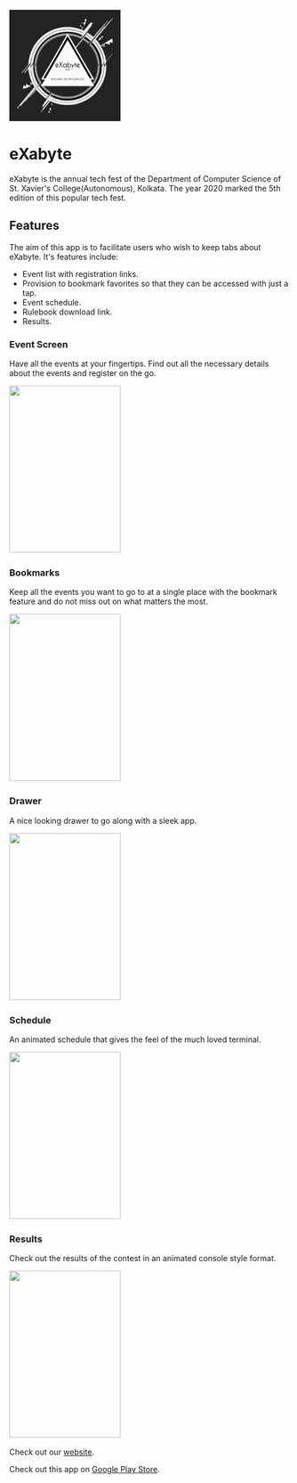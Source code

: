 <p><a href="http://exabyte.sxccal.edu/"><img src="https://github.com/neil-dev/exabyte/blob/master/assets/images/splash_icon.png" height="200" width=200"/></a></p>
  
# eXabyte

eXabyte is the annual tech fest of the Department of Computer Science of St. Xavier's College(Autonomous), Kolkata. The year 2020 marked the 5th edition of this popular tech fest. 

## Features

The aim of this app is to facilitate users who wish to keep tabs about eXabyte. It's features include:
* Event list with registration links.
* Provision to bookmark favorites so that they can be accessed with just a tap.
* Event schedule.
* Rulebook download link.
* Results.

### Event Screen

Have all the events at your fingertips. Find out all the necessary details about the events and register on the go.
<p><img src="https://i.imgur.com/0MqThGO.png?1" width="200px" height="300px"/></p>

### Bookmarks

Keep all the events you want to go to at a single place with the bookmark feature and do not miss out on what matters the most.
<p><img src="https://i.imgur.com/3UFoRuO.png?1" width="200px" height="300px"/></p>

### Drawer

A nice looking drawer to go along with a sleek app.
<p><img src="https://i.imgur.com/dZPa1iA.png?1" width="200px" height="300px"/></p>

### Schedule

An animated schedule that gives the feel of the much loved terminal.
<p><img src="https://i.imgur.com/46ynVXL.gif" width="200px" height="300px"/></p>

### Results

Check out the results of the contest in an animated console style format.
<p><img src="https://i.imgur.com/rbnzfjn.gif" width="200px" height="300px"/></p>

Check out our [website](http://exabyte.sxccal.edu/).

Check out this app on [Google Play Store](https://play.google.com/store/apps/details?id=com.sxc.exabyte).
